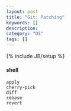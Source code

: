 ```yaml
---
layout: post
title: "Git: Patching"
keywords: []
description: 
category: "OS" 
tags: []
---
```

{% include JB/setup %}

#### shell

``` shell
apply
cherry-pick
diff
rebase
revert
```
